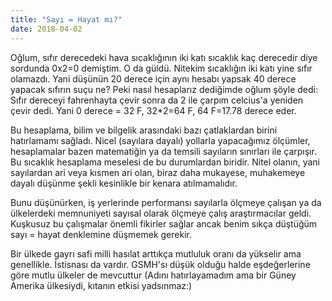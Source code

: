 ```yaml
---
title: "Sayı = Hayat mı?"
date: 2018-04-02
---
```


Oğlum, sıfır derecedeki hava sıcaklığının iki katı sıcaklık kaç derecedir diye sordunda 0x2=0 demiştim. O da güldü. Nitekim sıcaklığın iki katı yine sıfır olamazdı. Yani düşünün 20 derece için aynı hesabı yapsak 40 derece yapacak sıfırın suçu ne? Peki nasıl hesaplarız dediğimde oğlum şöyle dedi: Sıfır dereceyi fahrenhayta çevir sonra da 2 ile çarpım celcius'a yeniden çevir dedi. Yani 0 derece = 32 F, 32\*2=64 F, 64 F=17.78 derece eder.

Bu hesaplama, bilim ve bilgelik arasındaki bazı çatlaklardan birini hatırlamamı sağladı. Nicel (sayılara dayalı) yollarla yapacağımız ölçümler, hesaplamalar bazen matematiğin ya da temsili sayıların sınırları ile çarpışır. Bu sıcaklık hesaplama meselesi de bu durumlardan biridir. Nitel olanın, yani sayılardan ari veya kısmen ari olan, biraz daha mukayese, muhakemeye dayalı düşünme şekli kesinlikle bir kenara atılmamalıdır.

Bunu düşünürken, iş yerlerinde performansı sayılarla ölçmeye çalışan ya da ülkelerdeki memnuniyeti sayısal olarak ölçmeye çalış araştırmacılar geldi. Kuşkusuz bu çalışmalar önemli fikirler sağlar ancak benim sıkça düştüğüm sayı = hayat denklemine düşmemek gerekir.

Bir ülkede gayrı safi milli hasılat arttıkça mutluluk oranı da yükselir ama genellikle. İstisnası da vardır. GSMH'sı düşük olduğu halde eşdeğerlerine göre mutlu ülkeler de mevcuttur (Adını hatırlayamadım ama bir Güney Amerika ülkesiydi, kıtanın etkisi yadsınmaz:)
